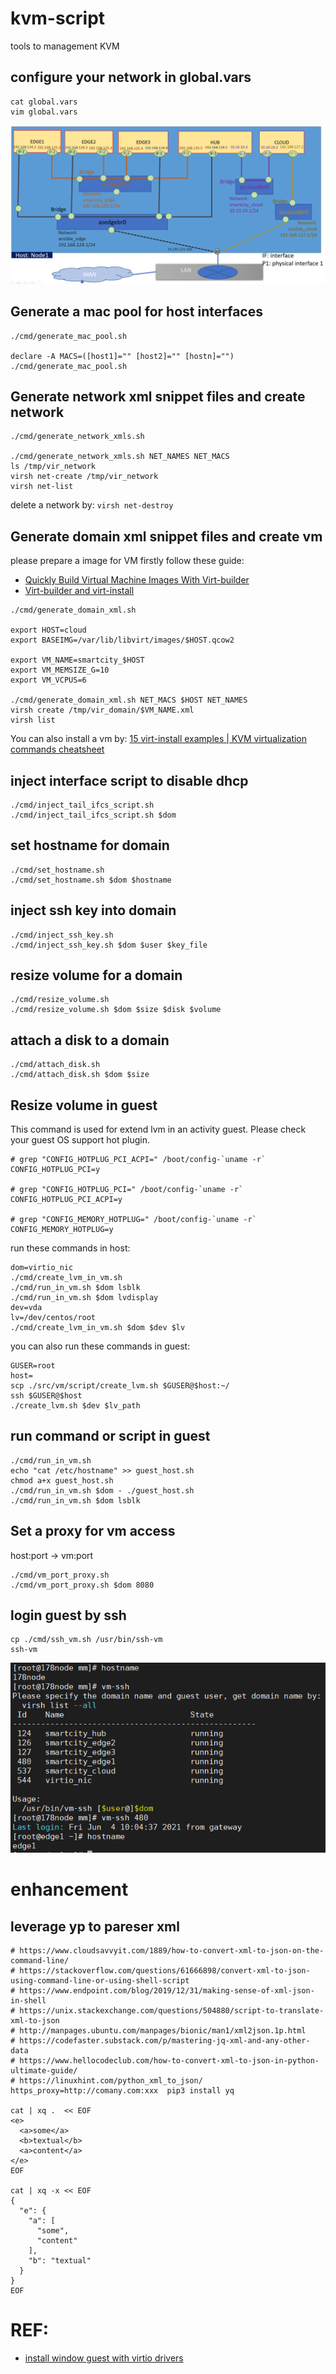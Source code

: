 # kvm-script
tools to management KVM

## configure your network in global.vars

```
cat global.vars
vim global.vars
```
![vm networks](images/VM-NETWORK.PNG)

## Generate a mac pool for host interfaces

```
./cmd/generate_mac_pool.sh

declare -A MACS=([host1]="" [host2]="" [hostn]="")
./cmd/generate_mac_pool.sh
```

## Generate network xml snippet files and create network

```
./cmd/generate_network_xmls.sh

./cmd/generate_network_xmls.sh NET_NAMES NET_MACS
ls /tmp/vir_network
virsh net-create /tmp/vir_network
virsh net-list

```
delete a network by: `virsh net-destroy`

## Generate domain xml snippet files and create vm
please prepare a image for VM firstly follow these guide:
- [Quickly Build Virtual Machine Images With Virt-builder](https://ostechnix.com/quickly-build-virtual-machine-images-with-virt-builder/)
- [Virt-builder and virt-install](https://developer.fedoraproject.org/tools/virt-builder/about.html)

```
./cmd/generate_domain_xml.sh

export HOST=cloud
export BASEIMG=/var/lib/libvirt/images/$HOST.qcow2

export VM_NAME=smartcity_$HOST
export VM_MEMSIZE_G=10
export VM_VCPUS=6

./cmd/generate_domain_xml.sh NET_MACS $HOST NET_NAMES
virsh create /tmp/vir_domain/$VM_NAME.xml
virsh list
```
You can also install a vm by: 
[15 virt-install examples | KVM virtualization commands cheatsheet](https://www.golinuxcloud.com/virt-install-examples-kvm-virt-commands-linux/)


## inject interface script to disable dhcp

```
./cmd/inject_tail_ifcs_script.sh
./cmd/inject_tail_ifcs_script.sh $dom
```

## set hostname for domain
```
./cmd/set_hostname.sh
./cmd/set_hostname.sh $dom $hostname
```

## inject ssh key into domain
```
./cmd/inject_ssh_key.sh
./cmd/inject_ssh_key.sh $dom $user $key_file
```

## resize volume for a domain
```
./cmd/resize_volume.sh
./cmd/resize_volume.sh $dom $size $disk $volume
```

## attach a disk to a domain
```
./cmd/attach_disk.sh
./cmd/attach_disk.sh $dom $size
```

## Resize volume in guest
This command is used for extend lvm in an activity guest.
Please check your guest OS support hot plugin.
```
# grep "CONFIG_HOTPLUG_PCI_ACPI=" /boot/config-`uname -r`
CONFIG_HOTPLUG_PCI=y

# grep "CONFIG_HOTPLUG_PCI=" /boot/config-`uname -r`
CONFIG_HOTPLUG_PCI_ACPI=y

# grep "CONFIG_MEMORY_HOTPLUG=" /boot/config-`uname -r`
CONFIG_MEMORY_HOTPLUG=y
```

run these commands in host:
```
dom=virtio_nic
./cmd/create_lvm_in_vm.sh 
./cmd/run_in_vm.sh $dom lsblk
./cmd/run_in_vm.sh $dom lvdisplay 
dev=vda
lv=/dev/centos/root
./cmd/create_lvm_in_vm.sh $dom $dev $lv 
```

you can also run these commands in guest:
```
GUSER=root
host=
scp ./src/vm/script/create_lvm.sh $GUSER@$host:~/
ssh $GUSER@$host
./create_lvm.sh $dev $lv_path
```

## run command or script in guest 
```
./cmd/run_in_vm.sh
echo "cat /etc/hostname" >> guest_host.sh
chmod a+x guest_host.sh
./cmd/run_in_vm.sh $dom - ./guest_host.sh
./cmd/run_in_vm.sh $dom lsblk
```

## Set a proxy for vm access
host:port -> vm:port 
```
./cmd/vm_port_proxy.sh
./cmd/vm_port_proxy.sh $dom 8080 
```

## login guest by ssh
```
cp ./cmd/ssh_vm.sh /usr/bin/ssh-vm
ssh-vm
```
![ssh vm](images/ssh_vm.PNG)

# enhancement
## leverage yp to pareser xml
```
# https://www.cloudsavvyit.com/1889/how-to-convert-xml-to-json-on-the-command-line/
# https://stackoverflow.com/questions/61666898/convert-xml-to-json-using-command-line-or-using-shell-script
# https://www.endpoint.com/blog/2019/12/31/making-sense-of-xml-json-in-shell
# https://unix.stackexchange.com/questions/504880/script-to-translate-xml-to-json
# http://manpages.ubuntu.com/manpages/bionic/man1/xml2json.1p.html
# https://codefaster.substack.com/p/mastering-jq-xml-and-any-other-data
# https://www.hellocodeclub.com/how-to-convert-xml-to-json-in-python-ultimate-guide/
# https://linuxhint.com/python_xml_to_json/
https_proxy=http://comany.com:xxx  pip3 install yq

cat | xq .  << EOF
<e>
  <a>some</a>
  <b>textual</b>
  <a>content</a>
</e>
EOF

cat | xq -x << EOF
{
  "e": {
    "a": [
      "some",
      "content"
    ],
    "b": "textual"
  }
}
EOF
```

# REF:
- [install window guest with virtio drivers](#https://opennodecloud.com/opennode-os/2013/01/01/howto-kvm-guest-install.html)
